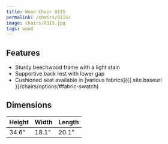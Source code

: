 ```yaml
---
title: Wood Chair 011S
permalink: /chairs/011S/
image: chairs/011S.jpg
tags: wood
---
```

## Features

- Sturdy beechwood frame with a light stain
- Supportive back rest with lower gap
- Cushioned seat available in [various fabrics]({{ site.baseurl }}/chairs/options/#fabric-swatch)

## Dimensions

Height | Width | Length
-------|-------|-------
34.6"  | 18.1" | 20.1"